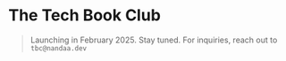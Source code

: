 # The Tech Book Club

> Launching in February 2025. Stay tuned.
> For inquiries, reach out to `tbc@nandaa.dev`
